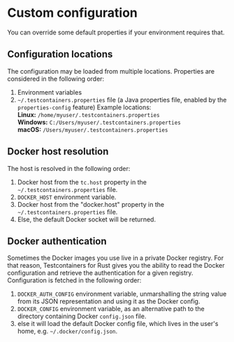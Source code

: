 # Custom configuration

You can override some default properties if your environment requires that.

## Configuration locations

The configuration may be loaded from multiple locations. Properties are considered in the following order:

1. Environment variables
2. `~/.testcontainers.properties` file (a Java properties file, enabled by the `properties-config` feature)
   Example locations:  
   **Linux:** `/home/myuser/.testcontainers.properties`  
   **Windows:** `C:/Users/myuser/.testcontainers.properties`  
   **macOS:** `/Users/myuser/.testcontainers.properties`

## Docker host resolution

The host is resolved in the following order:

1. Docker host from the `tc.host` property in the `~/.testcontainers.properties` file.
2. `DOCKER_HOST` environment variable.
3. Docker host from the "docker.host" property in the `~/.testcontainers.properties` file.
4. Else, the default Docker socket will be returned.

## Docker authentication

Sometimes the Docker images you use live in a private Docker registry.
For that reason, Testcontainers for Rust gives you the ability to read the Docker configuration and retrieve the authentication for a given registry.
Configuration is fetched in the following order:

1. `DOCKER_AUTH_CONFIG` environment variable, unmarshalling the string value from its JSON representation and using it as the Docker config.
2. `DOCKER_CONFIG` environment variable, as an alternative path to the directory containing Docker `config.json` file.
3. else it will load the default Docker config file, which lives in the user's home, e.g. `~/.docker/config.json`.
